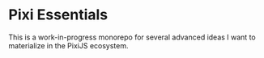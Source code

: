 # Pixi Essentials

This is a work-in-progress monorepo for several advanced ideas I want to materialize in the PixiJS ecosystem.